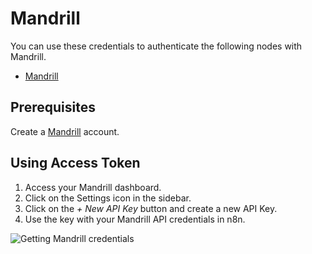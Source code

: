 # Mandrill

You can use these credentials to authenticate the following nodes with Mandrill.

- [Mandrill](/integrations/builtin/app-nodes/n8n-nodes-base.mandrill/)

## Prerequisites

Create a [Mandrill](https://mandrillapp.com/login/) account.

## Using Access Token

1. Access your Mandrill dashboard.
2. Click on the Settings icon in the sidebar.
3. Click on the *+ New API Key* button and create a new API Key.
4. Use the key with your Mandrill API credentials in n8n.

![Getting Mandrill credentials](/_images/integrations/builtin/credentials/mandrill/using-api-key.gif)
